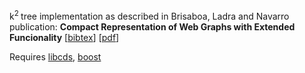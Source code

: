 k<sup>2 </sup>tree implementation as described in Brisaboa, Ladra and Navarro publication:
**Compact Representation of Web Graphs with Extended Funcionality**
\[[bibtex](http://dblp.uni-trier.de/rec/bibtex/journals/is/BrisaboaLN14)\]
\[[pdf](http://www.dcc.uchile.cl/~gnavarro/ps/is13.2.pdf)\]

Requires [libcds](https://github.com/fclaude/libcds), [boost](http://www.boost.org/)
